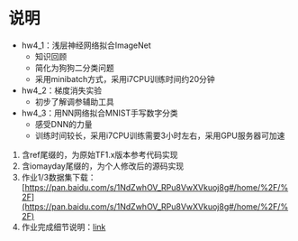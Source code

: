 # 说明

- hw4_1：浅层神经网络拟合ImageNet
    - 知识回顾
    - 简化为狗狗二分类问题
    - 采用minibatch方式，采用i7CPU训练时间约20分钟
- hw4_2：梯度消失实验
    - 初步了解调参辅助工具
- hw4_3：用NN网络拟合MNIST手写数字分类
    - 感受DNN的力量
    - 训练时间较长，采用i7CPU训练需要3小时左右，采用GPU服务器可加速

1. 含ref尾缀的，为原始TF1.x版本参考代码实现
2. 含iomayday尾缀的，为个人修改后的源码实现
2. 作业1/3数据集下载：[https://pan.baidu.com/s/1NdZwhOV_RPu8VwXVkuoj8g#/home/%2F/%2F](https://pan.baidu.com/s/1NdZwhOV_RPu8VwXVkuoj8g#/home/%2F/%2F)
2. 作业完成细节说明：[link](https://blog.csdn.net/qq_17256689/article/details/131424142)



